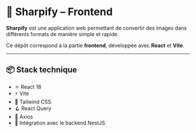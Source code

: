 # 🚀 Sharpify – Frontend

**Sharpify** est une application web permettant de convertir des images dans différents formats de manière simple et rapide.

Ce dépôt correspond à la partie **frontend**, développée avec **React** et **Vite**.

---

## 📦 Stack technique

- ⚛️ React 18
- ⚡️ Vite
- 💨 Tailwind CSS
- 🪝 React Query 
- 📁 Axios 
- 🔄 Intégration avec le backend NestJS